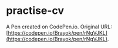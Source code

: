 # practise-cv

A Pen created on CodePen.io. Original URL: [https://codepen.io/Brayok/pen/rNgVJKL](https://codepen.io/Brayok/pen/rNgVJKL).

